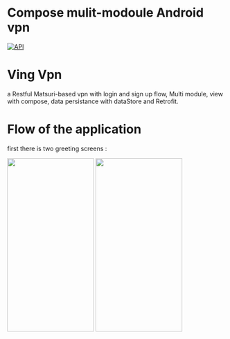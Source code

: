 # Compose mulit-modoule Android vpn

[![API](https://img.shields.io/badge/API-26%2B-brightgreen.svg?style=flat)](https://android-arsenal.com/api?level=26)


# Ving Vpn
a Restful Matsuri-based vpn with login and sign up flow, Multi module, view with compose, data persistance with dataStore and Retrofit.

# Flow of the application

first there is two greeting screens :

<img src="https://github.com/narcis-dpr/Ving-Vpn/assets/29674637/f8a883fe-e488-49ac-aabe-497a26564577" width="200" height="400">

<img src="https://github.com/narcis-dpr/Ving-Vpn/assets/29674637/2f6fe0c5-c5b5-4c28-aaf1-1b2173c61fdb" width="200" height="400">
